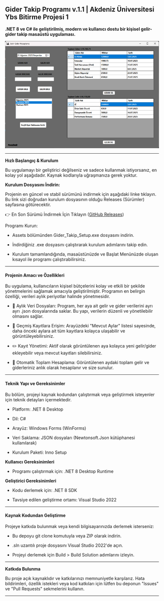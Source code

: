 ## Gider Takip Programı v.1.1 | Akdeniz Üniversitesi Ybs Bitirme Projesi 1

**.NET 8 ve C# ile geliştirilmiş, modern ve kullanıcı dostu bir kişisel gelir-gider takip masaüstü uygulaması.**

<div align="center">
  <img src="source_code/screenshot.png" alt="Program görüntüsü" width="800">
</div>

---

**Hızlı Başlangıç & Kurulum**

Bu uygulamayı bir geliştirici değilseniz ve sadece kullanmak istiyorsanız, en kolay yol aşağıdadır. Kaynak kodlarıyla uğraşmanıza gerek yoktur.

**Kurulum Dosyasını İndirin:**

Projenin en güncel ve stabil sürümünü indirmek için aşağıdaki linke tıklayın. Bu link sizi doğrudan kurulum dosyasının olduğu Releases (Sürümler) sayfasına götürecektir.

👉 En Son Sürümü İndirmek İçin Tıklayın ([GitHub Releases](https://github.com/serhatozbek/Gider-Takip-.Net/releases/tag/GiderTakip))

Programı Kurun:

- Assets bölümünden Gider_Takip_Setup.exe dosyasını indirin.

- İndirdiğiniz .exe dosyasını çalıştırarak kurulum adımlarını takip edin.

- Kurulum tamamlandığında, masaüstünüzde ve Başlat Menünüzde oluşan kısayol ile programı çalıştırabilirsiniz.

---

#### Projenin Amacı ve Özellikleri

Bu uygulama, kullanıcıların kişisel bütçelerini kolay ve etkili bir şekilde yönetmelerini sağlamak amacıyla geliştirilmiştir. Programın en belirgin özelliği, verileri aylık periyotlar halinde yönetmesidir.

- 📅 Aylık Veri Dosyaları: Program, her aya ait gelir ve gider verilerini ayrı ayrı .json dosyalarında saklar. Bu yapı, verilerin düzenli ve yönetilebilir olmasını sağlar.

- 📂 Geçmiş Kayıtlara Erişim: Arayüzdeki "Mevcut Aylar" listesi sayesinde, daha önceki aylara ait tüm kayıtlara kolayca ulaşabilir ve görüntüleyebilirsiniz.

- ✏️ Kayıt Yönetimi: Aktif olarak görüntülenen aya kolayca yeni gelir/gider ekleyebilir veya mevcut kayıtları silebilirsiniz.

- 🧮 Otomatik Toplam Hesaplama: Görüntülenen aydaki toplam gelir ve giderleriniz anlık olarak hesaplanır ve size sunulur.

---

#### Teknik Yapı ve Gereksinimler

Bu bölüm, projeyi kaynak kodundan çalıştırmak veya geliştirmek isteyenler için teknik detayları içermektedir.

- Platform: .NET 8 Desktop

- Dil: C#

- Arayüz: Windows Forms (WinForms)

- Veri Saklama: JSON dosyaları (Newtonsoft.Json kütüphanesi kullanılarak)

- Kurulum Paketi: Inno Setup

**Kullanıcı Gereksinimleri**

- Programı çalıştırmak için: .NET 8 Desktop Runtime

**Geliştirici Gereksinimleri**

- Kodu derlemek için: .NET 8 SDK

- Tavsiye edilen geliştirme ortamı: Visual Studio 2022

---

#### Kaynak Kodundan Geliştirme

Projeye katkıda bulunmak veya kendi bilgisayarınızda derlemek isterseniz:

- Bu depoyu git clone komutuyla veya ZIP olarak indirin.

- .sln uzantılı proje dosyasını Visual Studio 2022'de açın.

- Projeyi derlemek için Build > Build Solution adımlarını izleyin.

---

**Katkıda Bulunma**

Bu proje açık kaynaklıdır ve katkılarınızı memnuniyetle karşılarız. Hata bildirimleri, özellik istekleri veya kod katkıları için lütfen bu deponun "Issues" ve "Pull Requests" sekmelerini kullanın.

---
